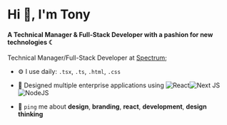 <h1>Hi 👋, I'm Tony</h1>

#### A Technical Manager & Full-Stack Developer with a pashion for new technologies ☾

Technical Manager/Full-Stack Developer at [Spectrum](https://www.spectrum.com?ref=github-askurat);<br>

- ⚙️ I use daily: `.tsx`, `.ts`, `.html`, `.css`
- 💅 Designed multiple enterprise applications using ![React](https://img.shields.io/badge/react-%2320232a.svg?style=for-the-badge&logo=react&logoColor=%2361DAFB)![Next JS](https://img.shields.io/badge/Next-black?style=for-the-badge&logo=next.js&logoColor=white)![NodeJS](https://img.shields.io/badge/node.js-6DA55F?style=for-the-badge&logo=node.js&logoColor=white)

- 💬 `ping` me about **design**, **branding**, **react**, **development**, **design thinking**
